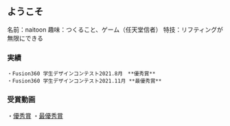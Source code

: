 ## ようこそ

名前：naitoon
趣味：つくること、ゲーム（任天堂信者）
特技：リフティングが無限にできる

### 実績
```
・Fusion360 学生デザインコンテスト2021.8月　**優秀賞**
・Fusion360 学生デザインコンテスト2021.11月 **最優秀賞**
```
### 受賞動画
・[優秀賞](https://youtu.be/JfNbdVRRxlk)
・[最優秀賞](https://youtu.be/4IG4TlZK50E)
